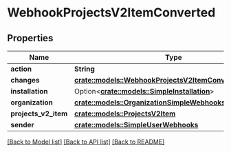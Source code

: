 # WebhookProjectsV2ItemConverted

## Properties

Name | Type | Description | Notes
------------ | ------------- | ------------- | -------------
**action** | **String** |  | 
**changes** | [**crate::models::WebhookProjectsV2ItemConvertedChanges**](webhook_projects_v2_item_converted_changes.md) |  | 
**installation** | Option<[**crate::models::SimpleInstallation**](simple-installation.md)> |  | [optional]
**organization** | [**crate::models::OrganizationSimpleWebhooks**](organization-simple-webhooks.md) |  | 
**projects_v2_item** | [**crate::models::ProjectsV2Item**](projects-v2-item.md) |  | 
**sender** | [**crate::models::SimpleUserWebhooks**](simple-user-webhooks.md) |  | 

[[Back to Model list]](../README.md#documentation-for-models) [[Back to API list]](../README.md#documentation-for-api-endpoints) [[Back to README]](../README.md)


